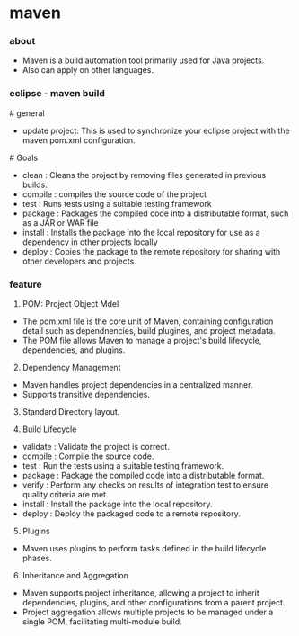 # maven

### about

- Maven is a build automation tool primarily used for Java projects.
- Also can apply on other languages.

### eclipse - maven build

\# general

- update project: This is used to synchronize your eclipse project with the maven pom.xml configuration.

\# Goals

- clean     : Cleans the project by removing files generated in previous builds.
- compile   : compiles the source code of the project
- test      : Runs tests using a suitable testing framework
- package   : Packages the compiled code into a distributable format, such as a JAR or WAR file
- install   : Installs the package into the local repository for use as a dependency in other projects locally
- deploy    : Copies the package to the remote repository for sharing with other developers and projects.


### feature

1. POM: Project Object Mdel

- The pom.xml file is the core unit of Maven, containing configuration detail such as dependnencies, build plugines, and project metadata.
- The POM file allows Maven to manage a project's build lifecycle, dependencies, and plugins.

2. Dependency Management

- Maven handles project dependencies in a centralized manner.
- Supports transitive dependencies.
  
3. Standard Directory layout.
   
4. Build Lifecycle
   
- validate   : Validate the project is correct.
- compile    : Compile the source code.
- test       : Run the tests using a suitable testing framework.
- package    : Package the compiled code into a distributable format.
- verify     : Perform any checks on results of integration test to ensure quality criteria are met.
- install    : Install the package into the local repository.
- deploy     : Deploy the packaged code to a remote repository.

5. Plugins

- Maven uses plugins to perform tasks defined in the build lifecycle phases.

6. Inheritance and Aggregation

- Maven supports project inheritance, allowing a project to inherit dependencies, plugins, and other configurations from a parent project.
- Project aggregation allows multiple projects to be managed under a single POM, facilitating multi-module build.
